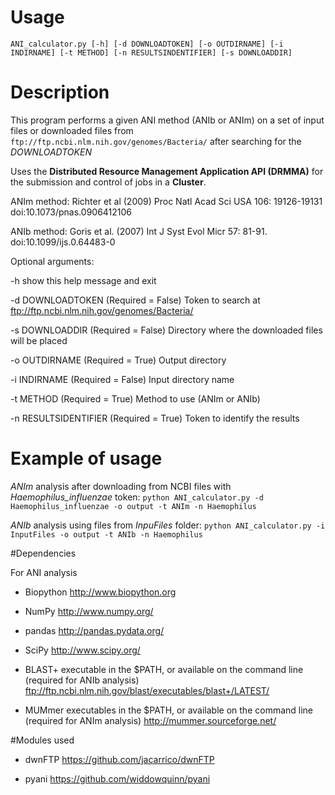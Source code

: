 # Usage 

`ANI_calculator.py [-h] [-d DOWNLOADTOKEN] [-o OUTDIRNAME] [-i INDIRNAME] [-t METHOD] [-n RESULTSINDENTIFIER] [-s DOWNLOADDIR]`

# Description 

This program performs a given ANI method (ANIb or ANIm) on a set of input files or downloaded files from `ftp://ftp.ncbi.nlm.nih.gov/genomes/Bacteria/` after searching for the *DOWNLOADTOKEN*

Uses the **Distributed Resource Management Application API (DRMMA)** for the submission and control of jobs in a **Cluster**.

ANIm method: Richter et al (2009) Proc Natl Acad Sci USA 106: 19126-19131 doi:10.1073/pnas.0906412106

ANIb method: Goris et al. (2007) Int J Syst Evol Micr 57: 81-91. doi:10.1099/ijs.0.64483-0

Optional arguments:
 
  -h show this help message and exit

  -d DOWNLOADTOKEN (Required = False)
  			Token to search at ftp://ftp.ncbi.nlm.nih.gov/genomes/Bacteria/

  -s DOWNLOADDIR (Required = False)
  			Directory where the downloaded files will be placed

  -o OUTDIRNAME (Required = True)
  			Output directory
  
  -i INDIRNAME (Required = False) 
            Input directory name
  
  -t METHOD (Required = True)
  			Method to use (ANIm or ANIb)

  -n RESULTSIDENTIFIER (Required = True)
  			Token to identify the results

# Example of usage


*ANIm* analysis after downloading from NCBI files with *Haemophilus_influenzae* token: `python ANI_calculator.py -d Haemophilus_influenzae -o output -t ANIm -n Haemophilus`

*ANIb* analysis using files from *InpuFiles* folder: `python ANI_calculator.py -i InputFiles -o output -t ANIb -n Haemophilus`


#Dependencies

For ANI analysis

* Biopython http://www.biopython.org

* NumPy http://www.numpy.org/

* pandas http://pandas.pydata.org/

* SciPy http://www.scipy.org/

* BLAST+ executable in the $PATH, or available on the command line (required for ANIb analysis) ftp://ftp.ncbi.nlm.nih.gov/blast/executables/blast+/LATEST/

* MUMmer executables in the $PATH, or available on the command line (required for ANIm analysis) http://mummer.sourceforge.net/

#Modules used

* dwnFTP https://github.com/jacarrico/dwnFTP

* pyani  https://github.com/widdowquinn/pyani
